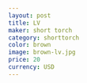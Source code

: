 ```yaml
---
layout: post
title: LV
maker: short torch
category: shorttorch
color: brown
image: brown-lv.jpg
price: 20 
currency: USD
---
```

